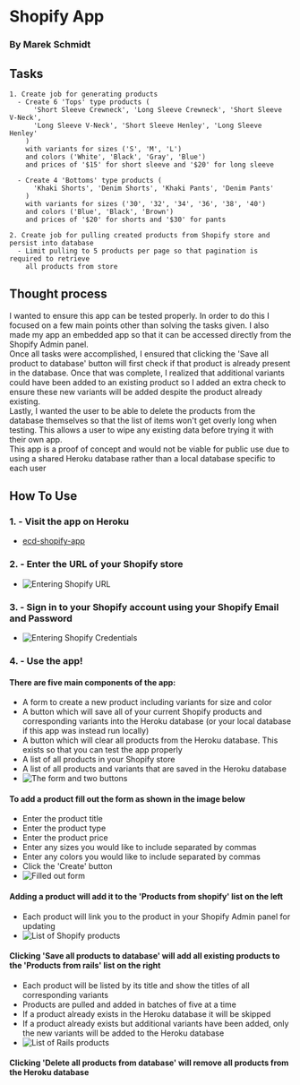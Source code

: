 # Shopify App

### By Marek Schmidt

## Tasks
```
1. Create job for generating products
  - Create 6 'Tops' type products (
      'Short Sleeve Crewneck', 'Long Sleeve Crewneck', 'Short Sleeve V-Neck',
      'Long Sleeve V-Neck', 'Short Sleeve Henley', 'Long Sleeve Henley'
    )
    with variants for sizes ('S', 'M', 'L')
    and colors ('White', 'Black', 'Gray', 'Blue')
    and prices of '$15' for short sleeve and '$20' for long sleeve

  - Create 4 'Bottoms' type products (
      'Khaki Shorts', 'Denim Shorts', 'Khaki Pants', 'Denim Pants'
    )
    with variants for sizes ('30', '32', '34', '36', '38', '40')
    and colors ('Blue', 'Black', 'Brown')
    and prices of '$20' for shorts and '$30' for pants

2. Create job for pulling created products from Shopify store and persist into database
  - Limit pulling to 5 products per page so that pagination is required to retrieve
    all products from store
```

## Thought process
I wanted to ensure this app can be tested properly. In order to do this I focused on a few main points other than solving the tasks given. I also made my app an embedded app so that it can be accessed directly from the Shopify Admin panel.  
Once all tasks were accomplished, I ensured that clicking the 'Save all product to database' button will first check if that product is already present in the database. Once that was complete, I realized that additional variants could have been added to an existing product so I added an extra check to ensure these new variants will be added despite the product already existing.  
Lastly, I wanted the user to be able to delete the products from the database themselves so that the list of items won't get overly long when testing. This allows a user to wipe any existing data before trying it with their own app.  
This app is a proof of concept and would not be viable for public use due to using a shared Heroku database rather than a local database specific to each user

## How To Use

### 1. - Visit the app on Heroku
* [ecd-shopify-app](https://ecd-shopify-app.herokuapp.com/)

### 2. - Enter the URL of your Shopify store
* ![Entering Shopify URL](https://i.imgur.com/RSk6vef.jpg)

### 3. - Sign in to your Shopify account using your Shopify Email and Password
* ![Entering Shopify Credentials](https://i.imgur.com/CwOCwzE.jpg)

### 4. - Use the app!
#### There are five main components of the app:
* A form to create a new product including variants for size and color
* A button which will save all of your current Shopify products and corresponding variants into the Heroku database (or your local database if this app was instead run locally)
* A button which will clear all products from the Heroku database. This exists so that you can test the app properly
* A list of all products in your Shopify store
* A list of all products and variants that are saved in the Heroku database
* ![The form and two buttons](https://i.imgur.com/uQhb99a.jpg)
#### To add a product fill out the form as shown in the image below
* Enter the product title
* Enter the product type
* Enter the product price
* Enter any sizes you would like to include separated by commas
* Enter any colors you would like to include separated by commas
* Click the 'Create' button
* ![Filled out form](https://i.imgur.com/Tnpb4GU.jpg)
#### Adding a product will add it to the 'Products from shopify' list on the left
* Each product will link you to the product in your Shopify Admin panel for updating
* ![List of Shopify products](https://i.imgur.com/1Qnufu6.jpg)
#### Clicking 'Save all products to database' will add all existing products to the 'Products from rails' list on the right
* Each product will be listed by its title and show the titles of all corresponding variants
* Products are pulled and added in batches of five at a time
* If a product already exists in the Heroku database it will be skipped
* If a product already exists but additional variants have been added, only the new variants will be added to the Heroku database
* ![List of Rails products](https://i.imgur.com/NfeyQ7H.jpg)
#### Clicking 'Delete all products from database' will remove all products from the Heroku database

